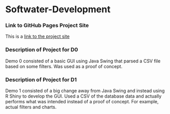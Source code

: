 # Softwater-Development
### Link to GitHub Pages Project Site
This is a [link to the project site](https://wilkthomas.github.io/Softwater-Development/)
### Description of Project for D0
Demo 0 consisted of a basic GUI using Java Swing that parsed a CSV file based on some filters. Was used as a proof of concept.
### Description of Project for D1
Demo 1 consisted of a big change away from Java Swing and instead using R Shiny to develop the GUI. Used a CSV of the database data and actually performs what was intended instead of a proof of concept. For example, actual filters and charts.
